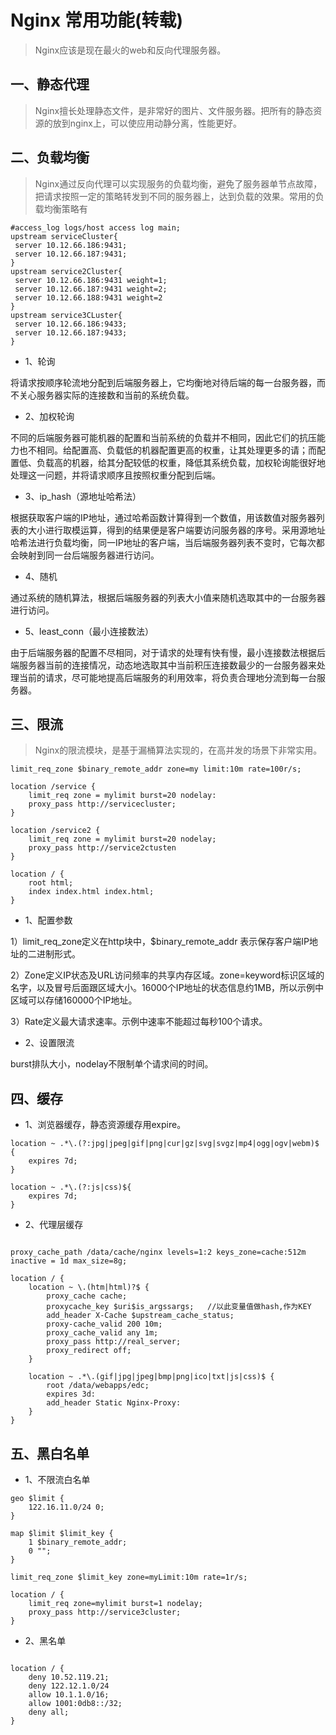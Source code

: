 # Nginx 常用功能(转载)
> Nginx应该是现在最火的web和反向代理服务器。

## 一、静态代理

> Nginx擅长处理静态文件，是非常好的图片、文件服务器。把所有的静态资源的放到nginx上，可以使应用动静分离，性能更好。

## 二、负载均衡

> Nginx通过反向代理可以实现服务的负载均衡，避免了服务器单节点故障，把请求按照一定的策略转发到不同的服务器上，达到负载的效果。常用的负载均衡策略有
```
#access_log logs/host access log main;
upstream serviceCluster{
 server 10.12.66.186:9431;
 server 10.12.66.187:9431;
}
upstream service2Cluster{
 server 10.12.66.186:9431 weight=1;
 server 10.12.66.187:9431 weight=2;
 server 10.12.66.188:9431 weight=2
}
upstream service3CLuster{
 server 10.12.66.186:9433;
 server 10.12.66.187:9433;
}
```

* 1、轮询

将请求按顺序轮流地分配到后端服务器上，它均衡地对待后端的每一台服务器，而不关心服务器实际的连接数和当前的系统负载。

* 2、加权轮询

不同的后端服务器可能机器的配置和当前系统的负载并不相同，因此它们的抗压能力也不相同。给配置高、负载低的机器配置更高的权重，让其处理更多的请；而配置低、负载高的机器，给其分配较低的权重，降低其系统负载，加权轮询能很好地处理这一问题，并将请求顺序且按照权重分配到后端。

* 3、ip_hash（源地址哈希法）

根据获取客户端的IP地址，通过哈希函数计算得到一个数值，用该数值对服务器列表的大小进行取模运算，得到的结果便是客户端要访问服务器的序号。采用源地址哈希法进行负载均衡，同一IP地址的客户端，当后端服务器列表不变时，它每次都会映射到同一台后端服务器进行访问。

* 4、随机

通过系统的随机算法，根据后端服务器的列表大小值来随机选取其中的一台服务器进行访问。

* 5、least_conn（最小连接数法）

由于后端服务器的配置不尽相同，对于请求的处理有快有慢，最小连接数法根据后端服务器当前的连接情况，动态地选取其中当前积压连接数最少的一台服务器来处理当前的请求，尽可能地提高后端服务的利用效率，将负责合理地分流到每一台服务器。

## 三、限流

> Nginx的限流模块，是基于漏桶算法实现的，在高并发的场景下非常实用。
```
limit_req_zone $binary_remote_addr zone=my limit:10m rate=100r/s;

location /service {
    limit_req zone = mylimit burst=20 nodelay:
    proxy_pass http://servicecluster;
}

location /service2 {
    limit_req zone = mylimit burst=20 nodelay;
    proxy_pass http://service2ctusten
}

location / {
    root html;
    index index.html index.html;
}

```


* 1、配置参数

1）limit_req_zone定义在http块中，$binary_remote_addr 表示保存客户端IP地址的二进制形式。

2）Zone定义IP状态及URL访问频率的共享内存区域。zone=keyword标识区域的名字，以及冒号后面跟区域大小。16000个IP地址的状态信息约1MB，所以示例中区域可以存储160000个IP地址。

3）Rate定义最大请求速率。示例中速率不能超过每秒100个请求。

* 2、设置限流

burst排队大小，nodelay不限制单个请求间的时间。

## 四、缓存

* 1、浏览器缓存，静态资源缓存用expire。
```
location ~ .*\.(?:jpg|jpeg|gif|png|cur|gz|svg|svgz|mp4|ogg|ogv|webm)$ {
    expires 7d;
}

location ~ .*\.(?:js|css)${
    expires 7d;
}
```


* 2、代理层缓存
```

proxy_cache_path /data/cache/nginx levels=1:2 keys_zone=cache:512m inactive = 1d max_size=8g;

location / {
    location ~ \.(htm|html)?$ {
        proxy_cache cache;
        proxycache_key $uri$is_argssargs;   //以此变量值做hash,作为KEY
        add_header X-Cache $upstream_cache_status;
        proxy-cache_valid 200 10m;
        proxy_cache_valid any 1m;
        proxy_pass http://real_server;
        proxy_redirect off;
    }

    location ~ .*\.(gif|jpg|jpeg|bmp|png|ico|txt|js|css)$ {
        root /data/webapps/edc;
        expires 3d:
        add_header Static Nginx-Proxy:
    }
}
```

## 五、黑白名单

* 1、不限流白名单
```
geo $limit {
    122.16.11.0/24 0;
}

map $limit $limit_key {
    1 $binary_remote_addr;
    0 "";
}

limit_req_zone $limit_key zone=myLimit:10m rate=1r/s;

location / {
    limit_req zone=mylimit burst=1 nodelay;
    proxy_pass http://service3cluster;
}

```


* 2、黑名单
```

location / {
    deny 10.52.119.21;
    deny 122.12.1.0/24
    allow 10.1.1.0/16;
    allow 1001:0db8::/32;
    deny all;
}

```

